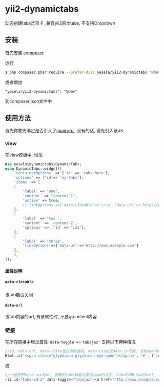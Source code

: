 # yii2-dynamictabs

动态创建tabs选项卡, 兼容yii2原本tabs, 不支持Dropdown

## 安装
首先安装 [composer](http://getcomposer.org/download/)

运行
```sh
$ php composer.phar require --prefer-dist yesela/yii2-dynamictabs "@dev"
```
或者增加

```
"yesela/yii2-dynamictabs": "@dev"
```

到composer.json文件中

## 使用方法

首先你要先确定是否引入了[jquery-ui](https://github.com/jquery/jquery-ui), 没有的话, 请先引入该JS

### view
在view模板中, 增加
```php
use yesela\dynamictabs\DynamicTabs;
echo DynamicTabs::widget([
    'containerOptions' => ['id' => 'tabs-here'],
    'options' => ['id'=> 'my-tabs'],
    'items' => [
    [
        'label' => 'one',
	    'content' => "content 1",
	    'active' => true,
	    //'linkOptions'=>['data-closable'=>'true','data-url'=>'http://www.example.com']
	],
	[
	    'label' => 'two ',
	    'content' => 'content 2',
	    'options' => ['id' => 'id1'],
	],
	[
	    'label' => 'three',
	    'linkOptions'=>['data-url'=>'http://www.example.com']
	],
    ],
]);

```
#### 属性说明

##### `data-closable`
该tab能否关闭

#### `data-url`
该tab内容的url, 有该属性时, 不显示content内容


### 链接
在所在链接中增加属性```'data-toggle'=>'tabajax'```
支持以下两种情况
```php
//id, data-url, data-title是必须的选项, data-css以及data-js可选, 当有span时, tabs获取该class作为icon
Html::a('<span class="glyphicon glyphicon-eye-open"></span>', '#', ['id' => 'tabs-id-1',  'data-title' => 'title','data-url'=>'http://www.example.com', 'data-toggle' => 'tabajax', 'data-css'=>['css1.css','css2.css'], 'data-js'=>['js1.js','js2.js']]);
```
或
```php
//一般用于Menu::widget, 获取的tabs标题为查找span的文字, tabs的URL为a的href, 当有i时, tabs获取该class作为icon
<li id="tabs-id-2" data-toggle="tabajax"><a href="http://www.example.com"><i class="fa fa-angle-double-right"></i><span>测试</span></a></li>
```